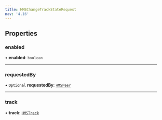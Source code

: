 ```yaml
---
title: HMSChangeTrackStateRequest
nav: '4.16'
---
```


## Properties

### enabled

• **enabled**: `boolean`

---

### requestedBy

• `Optional` **requestedBy**: [`HMSPeer`](/api-reference/javascript/v2/interfaces/HMSPeer)

---

### track

• **track**: [`HMSTrack`](/api-reference/javascript/v2/home/content#hmstrack)
